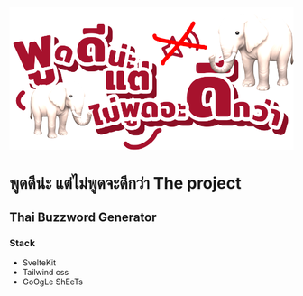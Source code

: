 ![logo](src/lib/assets/logo.png)

# พูดดีน่ะ แต่ไม่พูดจะดีกว่า The project

## Thai Buzzword Generator

### Stack

- SvelteKit
- Tailwind css
- GoOgLe ShEeTs
